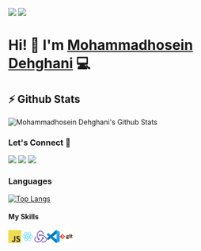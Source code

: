 [![](https://komarev.com/ghpvc/?username=masterdehghani&color=blue&label=Profile%20Views)](https://github.com/masterdehghani/masterdehghani)
[![](https://img.shields.io/github/followers/masterdehghani?label=GitHub%20Followers)](https://github.com/masterdehghani)

# Hi! 👋 I'm [Mohammadhosein Dehghani](https://Masterdehghani.ir) 💻

## ⚡ Github Stats

![Mohammadhosein Dehghani's Github Stats](https://github-readme-stats.vercel.app/api?username=masterdehghani&show_icons=true&theme=vue-dark) 




### Let's Connect 🔗

[![](https://img.shields.io/badge/linkedin-%230077B5.svg?&style=for-the-badge&logo=linkedin&logoColor=white0e76a8)]()
[![](https://img.shields.io/badge/twitter-%230077B5.svg?&style=for-the-badge&logo=twitter&logoColor=white&color=00acee)]() 
[![](https://img.shields.io/badge/instagram-%230077B5.svg?&style=for-the-badge&logo=instagram&logoColor=F3C25D&color=AE348F)](https://www.instagram.com/masterdehghani/)


### Languages 
[![Top Langs](https://github-readme-stats.vercel.app/api/top-langs/?username=masterdehghani&layout=compact&langs_count=10&theme=vue-dark)](https://github.com/anuraghazra/github-readme-stats)


#### My Skills


<img align="left" alt="JavaScript" width="26px" src="https://raw.githubusercontent.com/github/explore/80688e429a7d4ef2fca1e82350fe8e3517d3494d/topics/javascript/javascript.png" />
<img align="left" alt="React" width="26px" src="https://raw.githubusercontent.com/github/explore/80688e429a7d4ef2fca1e82350fe8e3517d3494d/topics/react/react.png" />
<img align="left" alt="Redux" width="26px" src="https://raw.githubusercontent.com/github/explore/80688e429a7d4ef2fca1e82350fe8e3517d3494d/topics/redux/redux.png" />
<img align="left" alt="Visual Studio Code" width="26px" src="https://raw.githubusercontent.com/github/explore/80688e429a7d4ef2fca1e82350fe8e3517d3494d/topics/visual-studio-code/visual-studio-code.png" />
<img align="left" alt="Git" width="26px" src="https://raw.githubusercontent.com/github/explore/80688e429a7d4ef2fca1e82350fe8e3517d3494d/topics/git/git.png" />


